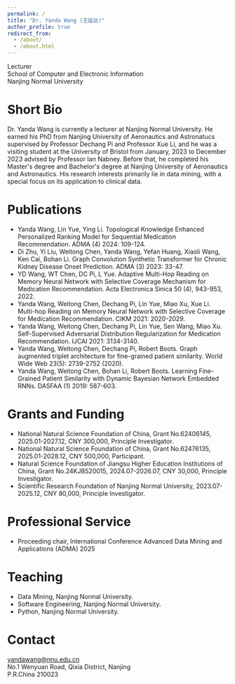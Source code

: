 ```yaml
---
permalink: /
title: "Dr. Yanda Wang (王延达)"
author_profile: true
redirect_from: 
  - /about/
  - /about.html
---
```


Lecturer<br>
School of Computer and Electronic Information<br>
Nanjing Normal University

Short Bio
======
Dr. Yanda Wang is currently a lecturer at Nanjing Normal University. He earned his PhD from Nanjing University of Aeronautics and Astronatucs supervised by Professor Dechang Pi and Professor Xue Li, and he was a visiting student at the University of Bristol from January, 2023 to December 2023 advised by Professor Ian Nabney. Before that, he completed his Master's degree and Bachelor's degree at Nanjing University of Aeronautics and Astronautics. His research interests primarily lie in data mining, with a special focus on its application to clinical data.

Publications
======
- Yanda Wang, Lin Yue, Ying Li. Topological Knowledge Enhanced Personalized Ranking Model for Sequential Medication Recommendation. ADMA (4) 2024: 109-124.<br>
- Di Zhu, Yi Liu, Weitong Chen, Yanda Wang, Yefan Huang, Xiaoli Wang, Ken Cai, Bohan Li. Graph Convolution Synthetic Transformer for Chronic Kidney Disease Onset Prediction. ADMA (3) 2023: 33-47.<br>
- YD Wang, WT Chen, DC Pi, L Yue. Adaptive Multi-Hop Reading on Memory Neural Network with Selective Coverage Mechanism for Medication Recommendation. Acta Electronica Sinica 50 (4), 943-953, 2022.<br>
- Yanda Wang, Weitong Chen, Dechang Pi, Lin Yue, Miao Xu, Xue Li. Multi-hop Reading on Memory Neural Network with Selective Coverage for Medication Recommendation. CIKM 2021: 2020-2029.<br>
- Yanda Wang, Weitong Chen, Dechang Pi, Lin Yue, Sen Wang, Miao Xu. Self-Supervised Adversarial Distribution Regularization for Medication Recommendation. IJCAI 2021: 3134-3140.<br>
- Yanda Wang, Weitong Chen, Dechang Pi, Robert Boots. Graph augmented triplet architecture for fine-grained patient similarity. World Wide Web 23(5): 2739-2752 (2020).<br>
- Yanda Wang, Weitong Chen, Bohan Li, Robert Boots. Learning Fine-Grained Patient Similarity with Dynamic Bayesian Network Embedded RNNs. DASFAA (1) 2019: 587-603.

Grants and Funding
======
- National Natural Science Foundation of China, Grant No.62406145, 2025.01-2027.12, CNY 300,000, Principle Investigator.
- National Natural Science Foundation of China, Grant No.62476135, 2025.01-2028.12, CNY 500,000, Participant.
- Natural Science Foundation of Jiangsu Higher Education Institutions of China, Grant No.24KJB520015, 2024.07-2026.07, CNY 30,000, Principle Investigator.
- Scientific Research Foundation of Nanjing Normal University, 2023.07-2025.12, CNY 80,000, Principle Investigator.

Professional Service
======
- Proceeding chair, International Conference Advanced Data Mining and Applications (ADMA) 2025

Teaching
======
- Data Mining, Nanjing Normal University.
- Software Engineering, Nanjing Normal University.
- Python, Nanjing Normal University.

Contact
======
yandawang@nnu.edu.cn<br>
No.1 Wenyuan Road, Qixia District, Nanjing<br>
P.R.China 210023



